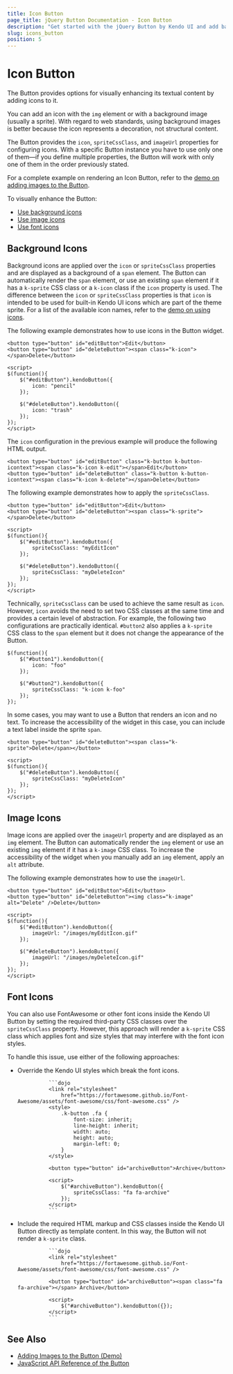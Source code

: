 ```yaml
---
title: Icon Button
page_title: jQuery Button Documentation - Icon Button
description: "Get started with the jQuery Button by Kendo UI and add background, image, or font icons to enhance the visualization of the widget."
slug: icons_button
position: 5
---
```


# Icon Button

The Button provides options for visually enhancing its textual content by adding icons to it.

You can add an icon with the `img` element or with a background image (usually a sprite). With regard to web standards, using background images is better because the icon represents a decoration, not structural content.

The Button provides the `icon`, `spriteCssClass`, and `imageUrl` properties for configuring icons. With a specific Button instance you have to use only one of them&mdash;if you define multiple properties, the Button will work with only one of them in the order previously stated.

For a complete example on rendering an Icon Button, refer to the [demo on adding images to the Button](https://demos.telerik.com/kendo-ui/button/images).

To visually enhance the Button:
* [Use background icons](#background-icons)
* [Use image icons](#image-icons)
* [Use font icons](#font-icons)

## Background Icons

Background icons are applied over the `icon` or `spriteCssClass` properties and are displayed as a background of a `span` element. The Button can automatically render the `span` element, or use an existing `span` element if it has a `k-sprite` CSS class or a `k-icon` class if the `icon` property is used. The difference between the `icon` or `spriteCssClass` properties is that `icon` is intended to be used for built-in Kendo UI icons which are part of the theme sprite. For a list of the available icon names, refer to the [demo on using icons](https://demos.telerik.com/kendo-ui/web/styling/icons.html).

The following example demonstrates how to use icons in the Button widget.

	<button type="button" id="editButton">Edit</button>
	<button type="button" id="deleteButton"><span class="k-icon"></span>Delete</button>

	<script>
	$(function(){
		$("#editButton").kendoButton({
			icon: "pencil"
		});

		$("#deleteButton").kendoButton({
			icon: "trash"
		});
	});
	</script>

The `icon` configuration in the previous example will produce the following HTML output.

	<button type="button" id="editButton" class="k-button k-button-icontext"><span class="k-icon k-edit"></span>Edit</button>
	<button type="button" id="deleteButton" class="k-button k-button-icontext"><span class="k-icon k-delete"></span>Delete</button>

The following example demonstrates how to apply the `spriteCssClass`.

	<button type="button" id="editButton">Edit</button>
	<button type="button" id="deleteButton"><span class="k-sprite"></span>Delete</button>

	<script>
	$(function(){
		$("#editButton").kendoButton({
			spriteCssClass: "myEditIcon"
		});

		$("#deleteButton").kendoButton({
			spriteCssClass: "myDeleteIcon"
		});
	});
	</script>

Technically, `spriteCssClass` can be used to achieve the same result as `icon`. However, `icon` avoids the need to set two CSS classes at the same time and provides a certain level of abstraction. For example, the following two configurations are practically identical. `#button2` also applies a `k-sprite` CSS class to the `span` element but it does not change the appearance of the Button.

	$(function(){
		$("#button1").kendoButton({
			icon: "foo"
		});

		$("#button2").kendoButton({
			spriteCssClass: "k-icon k-foo"
		});
	});

In some cases, you may want to use a Button that renders an icon and no text. To increase the accessibility of the widget in this case, you can include a text label inside the sprite `span`.

	<button type="button" id="deleteButton"><span class="k-sprite">Delete</span></button>

	<script>
	$(function(){
		$("#deleteButton").kendoButton({
			spriteCssClass: "myDeleteIcon"
		});
	});
	</script>

## Image Icons

Image icons are applied over the `imageUrl` property and are displayed as an `img` element. The Button can automatically render the `img` element or use an existing `img` element if it has a `k-image` CSS class. To increase the accessibility of the widget when you manually add an `img` element, apply an `alt` attribute.

The following example demonstrates how to use the `imageUrl`.

	<button type="button" id="editButton">Edit</button>
	<button type="button" id="deleteButton"><img class="k-image" alt="Delete" />Delete</button>

	<script>
	$(function(){
		$("#editButton").kendoButton({
			imageUrl: "/images/myEditIcon.gif"
		});

		$("#deleteButton").kendoButton({
			imageUrl: "/images/myDeleteIcon.gif"
		});
	});
	</script>

## Font Icons

You can also use FontAwesome or other font icons inside the Kendo UI Button by setting the required third-party CSS classes over the `spriteCssClass` property. However, this approach will render a `k-sprite` CSS class which applies font and size styles that may interfere with the font icon styles.

To handle this issue, use either of the following approaches:

* Override the Kendo UI styles which break the font icons.

				```dojo
				<link rel="stylesheet"
				    href="https://fortawesome.github.io/Font-Awesome/assets/font-awesome/css/font-awesome.css" />
				<style>
				    .k-button .fa {
				        font-size: inherit;
				        line-height: inherit;
				        width: auto;
				        height: auto;
				        margin-left: 0;
				    }
				</style>

				<button type="button" id="archiveButton">Archive</button>

				<script>
				    $("#archiveButton").kendoButton({
				        spriteCssClass: "fa fa-archive"
				    });
				</script>
				```

* Include the required HTML markup and CSS classes inside the Kendo UI Button directly as template content. In this way, the Button will not render a `k-sprite` class.

				```dojo
				<link rel="stylesheet"
				    href="https://fortawesome.github.io/Font-Awesome/assets/font-awesome/css/font-awesome.css" />

				<button type="button" id="archiveButton"><span class="fa fa-archive"></span> Archive</button>

				<script>
				    $("#archiveButton").kendoButton({});
				</script>
				```

## See Also

* [Adding Images to the Button (Demo)](https://demos.telerik.com/kendo-ui/button/images)
* [JavaScript API Reference of the Button](/api/javascript/ui/button)

